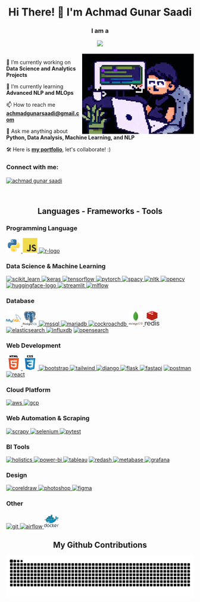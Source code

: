 <div align="center">
    <h1>Hi There! 👋 I'm Achmad Gunar Saadi</h1>
</div>
<div align="center">
    <h3>I am a </h3>
        <img  src="https://readme-typing-svg.herokuapp.com/?font=Righteous&size=30&center=true&vCenter=false&width=500&height=50&duration=4500&color=2CB600&lines=Data+Analyst;Data+Scientist;Python+Specialist;Machine+Learning+Specialist;Dashboard-Reporting+Specialist;UX+Design+Enthusiast;Book+Reader+:)" /> 
       </div>
<br>
<div align="rigth">
<img align="right" alt="coding-at-the-weekend" width="300" src="./happy-coding-image.png/"/>
</div>
<div align="left">

🔭 I’m currently working on **Data Science and Analytics Projects**

🌱 I’m currently learning **Advanced NLP and MLOps**

📫 How to reach me **achmadgunarsaadi@gmail.com**

💬 Ask me anything about **Python, Data Analysis, Machine Learning, and NLP**

🛠️ Here is [**my portfolio**](https://www.datascienceportfol.io/achmadgunarsaadi), let's collaborate! :)

</div>
</div>
<h3 align="left">Connect with me:</h3>
<p align="left">
<a href="https://linkedin.com/in/achmad gunar saadi" target="blank"><img align="center" src="https://raw.githubusercontent.com/rahuldkjain/github-profile-readme-generator/master/src/images/icons/Social/linked-in-alt.svg" alt="achmad gunar saadi" height="30" width="40" /></a>
</p>
<br/>
<h2 align="center">Languages -  Frameworks - Tools</h2>
<h3 align="left">Programming Language</h3>
<p align="left"> 
<a href="https://www.python.org" target="_blank" rel="noreferrer"> <img src="https://raw.githubusercontent.com/devicons/devicon/master/icons/python/python-original.svg" alt="python" width="40" height="40"/> </a>
<a href="https://developer.mozilla.org/en-US/docs/Web/JavaScript" target="_blank" rel="noreferrer"> <img src="https://raw.githubusercontent.com/devicons/devicon/master/icons/javascript/javascript-original.svg" alt="javascript" width="40" height="40"/> </a>
<a href="https://www.r-project.org/" target="_blank" rel="noreferrer"> <img src="https://www.r-project.org/logo/Rlogo.svg" alt="r-logo" width="40" height="40"/></a>
<!-- <a href="https://www.mathworks.com/" target="_blank" rel="noreferrer"> <img src="https://upload.wikimedia.org/wikipedia/commons/2/21/Matlab_Logo.png" alt="matlab" width="40" height="40"/> </a> -->
</p> 

<h3 align="left">Data Science & Machine Learning</h3>
<p align="left"> 
<!-- <a href="https://numpy.org/" target="_blank" rel="noreferrer"> <img src="https://numpy.org/images/logo.svg" alt="numpy" width="40" height="40"/> </a> -->
<!-- <a href="https://scipy.org/" target="_blank" rel="noreferrer"> <img src="https://scipy.org/images/logo.svg" alt="scipy" width="40" height="40"/> </a> -->
<!-- <a href="https://pandas.pydata.org/" target="_blank" rel="noreferrer"> <img src="https://raw.githubusercontent.com/devicons/devicon/2ae2a900d2f041da66e950e4d48052658d850630/icons/pandas/pandas-original.svg" alt="pandas" width="40" height="40"/> </a> -->
<a href="https://scikit-learn.org/" target="_blank" rel="noreferrer"> <img src="https://upload.wikimedia.org/wikipedia/commons/0/05/Scikit_learn_logo_small.svg" alt="scikit_learn" width="40" height="40"/> </a>
<a href="https://keras.io/" target="_blank" rel="noreferrer"> <img src="https://raw.githubusercontent.com/keras-team/keras-io/master/theme/img/k-logo.png" alt="keras" width="40" height="40"/> </a>
<a href="https://www.tensorflow.org" target="_blank" rel="noreferrer"> <img src="https://www.vectorlogo.zone/logos/tensorflow/tensorflow-icon.svg" alt="tensorflow" width="40" height="40"/> </a>
<a href="https://pytorch.org/" target="_blank" rel="noreferrer"> <img src="https://www.vectorlogo.zone/logos/pytorch/pytorch-icon.svg" alt="pytorch" width="40" height="40"/> </a>
<a href="https://spacy.io/" target="_blank" rel="noreferrer"> <img src="https://upload.wikimedia.org/wikipedia/commons/thumb/8/88/SpaCy_logo.svg/768px-SpaCy_logo.svg.png" alt="spacy" height="40"/> </a>
<a href="https://www.nltk.org/" target="_blank" rel="noreferrer"> <img src="https://dlabs.ai/wp-content/uploads/2021/08/nltk-logo-removebg-preview.png" alt="nltk" height="40"/> </a>
<a href="https://opencv.org/" target="_blank" rel="noreferrer"> <img src="https://www.vectorlogo.zone/logos/opencv/opencv-icon.svg" alt="opencv" width="40" height="40"/> </a>
<!-- <a href="https://matplotlib.org/" target="_blank" rel="noreferrer"> <img src="https://matplotlib.org/_static/logo_light.svg" alt="matplotlib" height="40"/> </a> -->
<!-- <a href="https://seaborn.pydata.org/" target="_blank" rel="noreferrer"> <img src="https://seaborn.pydata.org/_images/logo-mark-lightbg.svg" alt="seaborn" width="40" height="40"/> </a> -->
<!-- <a href="https://plotly.com/python/" target="_blank" rel="noreferrer"> <img src="https://upload.wikimedia.org/wikipedia/commons/thumb/8/8a/Plotly-logo.png/330px-Plotly-logo.png" alt="plotly" height="40"/> </a> -->
<a href="https://huggingface.co/" target="_blank" rel="noreferrer"> <img src="https://huggingface.co/front/assets/huggingface_logo-noborder.svg" alt="huggingface-logo" height="40"/> </a>
<a href="https://streamlit.io/" target="_blank" rel="noreferrer"> <img src="https://user-images.githubusercontent.com/7164864/217935870-c0bc60a3-6fc0-4047-b011-7b4c59488c91.png" alt="streamlit" height="40"/> </a>
<a href="https://mlflow.org/" target="_blank" rel="noreferrer"> <img src="https://raw.githubusercontent.com/mlflow/mlflow/master/assets/logo.svg" alt="mlflow" height="40"/> </a>
<!-- <a href="https://radimrehurek.com/gensim/" target="_blank" rel="noreferrer"> <img src="https://radimrehurek.com/gensim/_static/images/gensim.png" alt="gensim" height="40"/> </a> -->
<!-- <a href="https://plotly.com/python/" target="_blank" rel="noreferrer"> <img src="https://global.discourse-cdn.com/business7/uploads/plot/original/3X/3/7/3779c05f16b7ba7afc0872d601ce6c2158cc6d56.png" alt="plotly" width="40" height="40"/> </a> -->
<!-- PREFECT -->
<!-- WEIGHT  AND BIASES (WANDB) -->
</p> 

<h3 align="left">Database</h3>
<p align="left"> 
<a href="https://www.mysql.com/" target="_blank" rel="noreferrer"> <img src="https://raw.githubusercontent.com/devicons/devicon/master/icons/mysql/mysql-original-wordmark.svg" alt="mysql" width="40" height="40"/> </a>
<a href="https://www.postgresql.org" target="_blank" rel="noreferrer"> <img src="https://raw.githubusercontent.com/devicons/devicon/master/icons/postgresql/postgresql-original-wordmark.svg" alt="postgresql" width="40" height="40"/> </a>
<a href="https://www.microsoft.com/en-us/sql-server" target="_blank" rel="noreferrer"> <img src="https://www.svgrepo.com/show/303229/microsoft-sql-server-logo.svg" alt="mssql" width="40" height="40"/> </a>
<a href="https://mariadb.org/" target="_blank" rel="noreferrer"> <img src="https://www.vectorlogo.zone/logos/mariadb/mariadb-icon.svg" alt="mariadb" width="40" height="40"/> </a>
<!-- <a href="https://www.sqlite.org/" target="_blank" rel="noreferrer"> <img src="https://www.vectorlogo.zone/logos/sqlite/sqlite-icon.svg" alt="sqlite" width="40" height="40"/> </a> -->
<a href="https://www.cockroachlabs.com/product/cockroachdb/" target="_blank" rel="noreferrer"> <img src="https://cdn.worldvectorlogo.com/logos/cockroachdb.svg" alt="cockroachdb" width="40" height="40"/> </a>
<a href="https://www.mongodb.com/" target="_blank" rel="noreferrer"> <img src="https://raw.githubusercontent.com/devicons/devicon/master/icons/mongodb/mongodb-original-wordmark.svg" alt="mongodb" width="40" height="40"/> </a>
<a href="https://redis.io" target="_blank" rel="noreferrer"> <img src="https://raw.githubusercontent.com/devicons/devicon/master/icons/redis/redis-original-wordmark.svg" alt="redis" width="40" height="40"/> </a>
<a href="https://www.elastic.co" target="_blank" rel="noreferrer"> <img src="https://www.vectorlogo.zone/logos/elastic/elastic-icon.svg" alt="elasticsearch" width="40" height="40"/> </a>
<a href="https://www.influxdata.com/" target="_blank" rel="noreferrer"> <img src="https://d7umqicpi7263.cloudfront.net/img/product/83e3ab8e-540e-4391-b603-f65174ac0275/ea15d6da-1c4f-409f-8c24-4bbcfbb0d309.png" alt="influxdb" height="40"/></a>
<a href="https://opensearch.org/" target="_blank" rel="noreferrer"> <img src="https://www.opensearch.org/assets/brand/SVG/Mark/opensearch_mark_default.svg" alt="opensearch" height="40"/></a>
<!-- RedShift -->
</p> 

<h3 align="left">Web Development</h3>
<p align="left"> 
<a href="https://www.w3.org/html/" target="_blank" rel="noreferrer"> <img src="https://raw.githubusercontent.com/devicons/devicon/master/icons/html5/html5-original-wordmark.svg" alt="html5" width="40" height="40"/> </a>
<a href="https://www.w3schools.com/css/" target="_blank" rel="noreferrer"> <img src="https://raw.githubusercontent.com/devicons/devicon/master/icons/css3/css3-original-wordmark.svg" alt="css3" width="40" height="40"/> </a>
<a href="https://getbootstrap.com/" target="_blank" rel="noreferrer"> <img src="https://getbootstrap.com/docs/5.0/assets/brand/bootstrap-logo.svg" alt="bootstrap" height="40"/> </a>
<a href="https://tailwindcss.com/" target="_blank" rel="noreferrer"> <img src="https://tailwindcss.com/_next/static/media/tailwindcss-mark.d52e9897.svg" alt="tailwind" height="40"/> </a>
<a href="https://www.djangoproject.com/" target="_blank" rel="noreferrer"> <img src="https://cdn.worldvectorlogo.com/logos/django.svg" alt="django" height="40"/> </a>
<a href="https://flask.palletsprojects.com/" target="_blank" rel="noreferrer"> <img src="https://flask.palletsprojects.com/en/stable/_images/flask-horizontal.png" alt="flask" height="40"/> </a>
<a href="https://fastapi.tiangolo.com/" target="_blank" rel="noreferrer"> <img src="https://avatars.githubusercontent.com/u/156354296?s=48&v=4" alt="fastapi" height="40"/></a>
<a href="https://postman.com" target="_blank" rel="noreferrer"> <img src="https://voyager.postman.com/logo/postman-logo-icon-orange.svg" alt="postman" width="40" height="40"/> </a>
<a href="https://react.dev/" target="_blank" rel="noreferrer"> <img src="https://raw.githubusercontent.com/facebook/react/cae635054e17a6f107a39d328649137b83f25972/fixtures/dom/public/react-logo.svg" alt="react" height="40"/> </a>
</p> 

<h3 align="left">Cloud Platform</h3>
<p align="left"> 
<a href="https://aws.amazon.com" target="_blank" rel="noreferrer"> 
<!-- <img src="https://raw.githubusercontent.com/devicons/devicon/master/icons/amazonwebservices/amazonwebservices-original-wordmark.svg" alt="aws" width="40" height="40"/>  -->
<img src="https://upload.wikimedia.org/wikipedia/commons/9/93/Amazon_Web_Services_Logo.svg" alt="aws" width="40" height="40"/> </a>
<a href="https://cloud.google.com" target="_blank" rel="noreferrer"> <img src="https://www.vectorlogo.zone/logos/google_cloud/google_cloud-icon.svg" alt="gcp" width="40" height="40"/> </a>
</p> 

<h3 align="left">Web Automation & Scraping</h3>
<p align="left"> 
<a href="https://scrapy.org/" target="_blank" rel="noreferrer"> <img src="https://miro.medium.com/v2/resize:fit:400/format:webp/0*UEUUJ4ijRAPbnUJX.png" alt="scrapy" height="40"/> </a>
<!-- <img src="https://scrapy.org/img/scrapylogo.png" alt="scrapy" height="40"/> -->
<a href="https://www.selenium.dev" target="_blank" rel="noreferrer"> <img src="https://raw.githubusercontent.com/detain/svg-logos/780f25886640cef088af994181646db2f6b1a3f8/svg/selenium-logo.svg" alt="selenium" width="40" height="40"/> </a>
<a href="https://docs.pytest.org/" target="_blank" rel="noreferrer"> <img src="https://docs.pytest.org/en/stable/_static/pytest1.png" alt="pytest" width="40" height="40"/> </a>
<!-- beautifulSoup -->
</p> 

<h3 align="left">BI Tools</h3>
<p align="left"> 
<a href="https://www.holistics.io/" target="_blank" rel="noreferrer"> <img src="https://www.holistics.io/blog/content/images/2019/05/holistics-logo-04-1-1.png" alt="holistics" height="40"/> 
<a href="https://powerbi.microsoft.com/en-us/" target="_blank" rel="noreferrer"> <img src="https://raw.githubusercontent.com/microsoft/PowerBI-Icons/main/PNG/Power-BI.png" alt="power-bi" height="40"/> </a>
<a href="https://www.tableau.com/why-tableau" target="_blank" rel="noreferrer"> <img src="https://logos-world.net/wp-content/uploads/2021/10/Tableau-Emblem.png" alt="tableau" height="40"/></a> 
<!-- <img src="https://www.tableau.com/sites/default/files/2022-04/TableauLogo_RGB.png" alt="tableau" height="40"/>  -->
<a href="https://redash.io/" target="_blank" rel="noreferrer"> <img src="https://redash.io/assets/images/elements/redash-logo.svg" alt="redash" width="40" height="40"/> </a>
<a href="https://www.metabase.com/" target="_blank" rel="noreferrer"> <img src="https://www.metabase.com/images/logo.svg" alt="metabase" width="40" height="40"/> </a>
<a href="https://grafana.com/grafana/" target="_blank" rel="noreferrer"> <img src="https://upload.wikimedia.org/wikipedia/commons/thumb/a/a1/Grafana_logo.svg/180px-Grafana_logo.svg.png" alt="grafana" height="40"/> </a>
</p> 

<h3 align="left">Design</h3>
<p align="left"> 
<a href="https://www.coreldraw.com/en/" target="_blank" rel="noreferrer"> <img src="https://upload.wikimedia.org/wikipedia/commons/thumb/f/f1/CorelDraw_logo.svg/150px-CorelDraw_logo.svg.png" alt="coreldraw" width="40" height="40"/> </a>
<a href="https://www.photoshop.com/en" target="_blank" rel="noreferrer"> <img src="https://static.wikia.nocookie.net/logopedia/images/6/6f/Photoshop_2020.svg/revision/latest?cb=20200617010346" alt="photoshop" width="40" height="40"/> </a>
<a href="https://www.figma.com/" target="_blank" rel="noreferrer"> <img src="https://upload.wikimedia.org/wikipedia/commons/3/33/Figma-logo.svg" alt="figma" width="40" height="40"/> </a>
</p> 

<h3 align="left">Other</h3>
<p align="left"> 
<a href="https://git-scm.com/" target="_blank" rel="noreferrer"> <img src="https://www.vectorlogo.zone/logos/git-scm/git-scm-icon.svg" alt="git" width="40" height="40"/> </a>
<!-- <a href="https://heroku.com" target="_blank" rel="noreferrer"> <img src="https://www.vectorlogo.zone/logos/heroku/heroku-icon.svg" alt="heroku" width="40" height="40"/> </a> -->
<!-- <a href="https://www.elastic.co/kibana" target="_blank" rel="noreferrer"> <img src="https://www.vectorlogo.zone/logos/elasticco_kibana/elasticco_kibana-icon.svg" alt="kibana" width="40" height="40"/> </a> -->
<!-- <a href="https://www.linux.org/" target="_blank" rel="noreferrer"> <img src="https://raw.githubusercontent.com/devicons/devicon/master/icons/linux/linux-original.svg" alt="linux" width="40" height="40"/> </a> -->
<a href="https://airflow.apache.org/" target="_blank" rel="noreferrer"> <img src="https://cwiki.apache.org/confluence/download/attachments/145723561/airflow_transparent.png?api=v2" alt="airflow" width="40" height="40"/> </a>
<a href="https://www.docker.com/" target="_blank" rel="noreferrer"> <img src="https://raw.githubusercontent.com/devicons/devicon/master/icons/docker/docker-original-wordmark.svg" alt="docker" width="40" height="40"/> </a>
</p>

<!-- <p><img align="left" src="https://github-readme-stats.vercel.app/api/top-langs?username=saa23&show_icons=true&locale=en&layout=compact" alt="saa23" /></p> -->

<!-- <p>&nbsp;<img align="center" src="https://github-readme-stats.vercel.app/api?username=saa23&show_icons=true&locale=en" alt="saa23" /></p> -->

<!-- <p><img align="center" src="https://github-readme-streak-stats.herokuapp.com/?user=saa23&" alt="saa23" /></p> -->

<div align="center">
<h2>My Github Contributions</h2>
<img alt="snake eating my contributions" src="https://github.com/saa23/saa23/blob/output/github-contribution-grid-snake.svg" />
</div>
